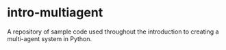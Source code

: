 intro-multiagent
================

A repository of sample code used throughout the introduction to creating a multi-agent system in Python.
